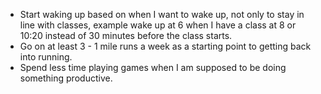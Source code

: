 * Start waking up based on when I want to wake up, not only  to stay in line with classes, example wake up at 6 when I have a class at 8 or 10:20 instead of 30 minutes before the class starts.
* Go on at least 3 - 1 mile runs a week as a starting point to getting back into running.
* Spend less time playing games when I am supposed to be doing something productive.